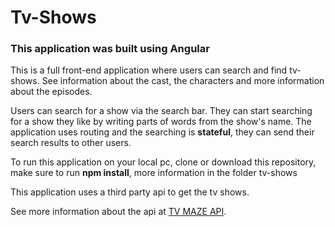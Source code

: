 <h1>Tv-Shows</h1>

<h3>This application was built using Angular</h3>
<p>This is a full front-end application where users can search and find tv-shows. See information about the cast, the characters and more information about the episodes.</p>
<p>Users can search for a show via the search bar. They can start searching for a show they like by writing parts of words from the show's name. The application uses routing and the searching is <b>stateful</b>, they can send their search results to other users.</p>
<p>To run this application on your local pc, clone or download this repository, make sure to run <b>npm install</b>, more information in the folder tv-shows</p>
<p>This application uses a third party api to get the tv shows.</p>
<p>See more information about the api at <a href="https://www.tvmaze.com/api">TV MAZE API</a>.</p>
